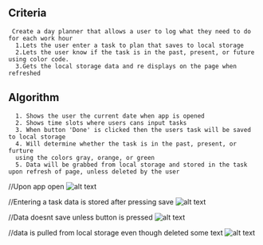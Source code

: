 ## Criteria
```
 Create a day planner that allows a user to log what they need to do for each work hour
  1.Lets the user enter a task to plan that saves to local storage
  2.Lets the user know if the task is in the past, present, or future using color code.
  3.Gets the local storage data and re displays on the page when refreshed
```
## Algorithm
```
  1. Shows the user the current date when app is opened
  2. Shows time slots where users cans input tasks
  3. When button 'Done' is clicked then the users task will be saved to local storage
  4. Will determine whether the task is in the past, present, or furture
  using the colors gray, orange, or green
  5. Data will be grabbed from local storage and stored in the task upon refresh of page, unless deleted by the user
```
//Upon app open
![alt text](https://cdn.discordapp.com/attachments/563689660933734412/947738084777263174/unknown.png)

//Entering a task data is stored after pressing save
![alt text](https://cdn.discordapp.com/attachments/563689660933734412/947738230940393543/unknown.png)

//Data doesnt save unless button is pressed
![alt text](https://cdn.discordapp.com/attachments/563689660933734412/947738536403157032/unknown.png)

//data is pulled from local storage even though deleted some text
![alt text](https://cdn.discordapp.com/attachments/563689660933734412/947738230940393543/unknown.png)
